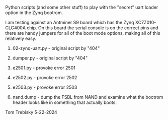 Python scripts (and some other stuff) to play with
the "secret" uart loader option in the Zynq bootrom.

<p>
I am testing against an Antminer S9 board which has the
Zynq XC7Z010-CLG400A chip.  On this board the serial console
is on the correct pins and there are handy jumpers for all
of the boot mode options, making all of this relatively easy.

1. 02-zynq-uart.py - original script by "404"
1. dumper.py - original script by "404"

1. e2501.py - provoke error 2501
1. e2502.py - provoke error 2502
1. e2503.py - provoke error 2503

1. nand.dump - dump the FSBL from NAND and examine what the
bootrom header looks like in something that actually boots.

Tom Trebisky  5-22-2024
